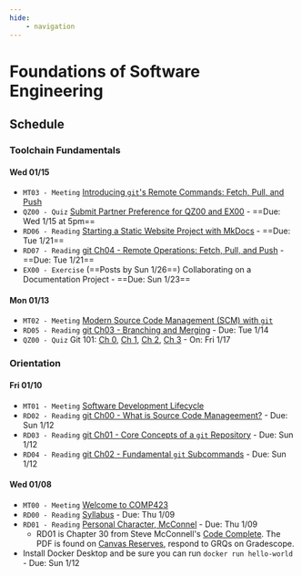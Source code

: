 ```yaml
---
hide:
    - navigation
---
```


# Foundations of Software Engineering

## Schedule

### Toolchain Fundamentals

#### Wed 01/15
* `MT03 - Meeting` [Introducing `git`'s Remote Commands: Fetch, Pull, and Push](./meetings/2025_01_15.md)
* `QZ00 - Quiz` [Submit Partner Preference for QZ00 and EX00](https://docs.google.com/forms/d/e/1FAIpQLSfkSJD1hBE8IrLxvrqIAQ9hf_C0PrcvTTy1gwUcbj8CfCKeOg/viewform?usp=sharing) - ==Due: Wed 1/15 at 5pm==
* `RD06 - Reading` [Starting a Static Website Project with MkDocs](./resources/MkDocs/tutorial.md) - ==Due: Tue 1/21== 
* `RD07 - Reading` [git Ch04 - Remote Operations: Fetch, Pull, and Push](./resources/git/ch4-git-remote-fetch-push-pull.md) - ==Due: Tue 1/21== 
* `EX00 - Exercise` (==Posts by Sun 1/26==) Collaborating on a Documentation Project - ==Due: Sun 1/23== 


#### Mon 01/13

* `MT02 - Meeting` [Modern Source Code Management (SCM) with `git`](./meetings/2025_01_13.md)
* `RD05 - Reading` [git Ch03 - Branching and Merging](./resources/git/ch3-git-branch-merge.md) - Due: Tue 1/14 
* `QZ00 - Quiz` Git 101: [Ch 0](./resources/git/ch0-introduction.md), [Ch 1](./resources/git/ch1-git-structure.md), [Ch 2](./resources/git/ch2-git-fundamental-subcommands.md), [Ch 3](./resources/git/ch3-git-branch-merge.md) - On: Fri 1/17

### Orientation

#### Fri 01/10

* `MT01 - Meeting` [Software Development Lifecycle](./meetings/2025_01_10.md)
* `RD02 - Reading` [git Ch00 - What is Source Code Manageement?](./resources/git/ch0-introduction.md) - Due: Sun 1/12 
* `RD03 - Reading` [git Ch01 - Core Concepts of a `git` Repository](./resources/git/ch1-git-structure.md)  - Due: Sun 1/12 
* `RD04 - Reading` [git Ch02 - Fundamental `git` Subcommands](./resources/git/ch2-git-fundamental-subcommands.md) - Due: Sun 1/12 

#### Wed 01/08

* `MT00 - Meeting` [Welcome to COMP423](./meetings/2025_01_08.md)
* `RD00 - Reading` [Syllabus](./resources/syllabus.md) - Due: Thu 1/09
* `RD01 - Reading` [Personal Character, McConnel](https://canvas.unc.edu) - Due: Thu 1/09 
    * RD01 is Chapter 30 from Steve McConnell's [Code Complete](https://www.amazon.com/Code-Complete-Practical-Handbook-Construction/dp/0735619670). The PDF is found on [Canvas Reserves](https://canvas.unc.edu), respond to GRQs on Gradescope.
* Install Docker Desktop and be sure you can run `docker run hello-world` - Due: Sun 1/12 